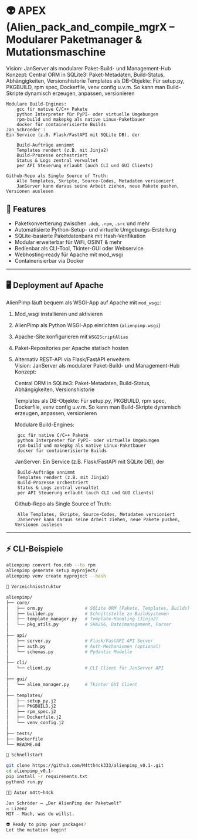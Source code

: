 # 👽 APEX (Alien_pack_and_compile_mgrX – Modularer Paketmanager & Mutationsmaschine
  Vision: JanServer als modularer Paket-Build- und Management-Hub
  Konzept:
    Central ORM in SQLite3:
    Paket-Metadaten, Build-Status, Abhängigkeiten, Versionshistorie
    Templates als DB-Objekte:
    Für setup.py, PKGBUILD, rpm spec, Dockerfile, venv config u.v.m.
    So kann man Build-Skripte dynamisch erzeugen, anpassen, versionieren
    
    Modulare Build-Engines:
        gcc für native C/C++ Pakete
        python Interpreter für PyPI- oder virtuelle Umgebungen
        rpm-build und makepkg als native Linux-Paketbauer
        docker für containerisierte Builds
    Jan_Schroeder :
    Ein Service (z.B. Flask/FastAPI mit SQLite DB), der

        Build-Aufträge annimmt
        Templates rendert (z.B. mit Jinja2)
        Build-Prozesse orchestriert
        Status & Logs zentral verwaltet
        per API Steuerung erlaubt (auch CLI und GUI Clients)

    Github-Repo als Single Source of Truth:
        Alle Templates, Skripte, Source-Codes, Metadaten versioniert
        JanServer kann daraus seine Arbeit ziehen, neue Pakete pushen, Versionen auslesen

## 🚀 Features

- Paketkonvertierung zwischen `.deb`, `.rpm`, `.src` und mehr  
- Automatisierte Python-Setup- und virtuelle Umgebungs-Erstellung  
- SQLite-basierte Paketdatenbank mit Hash-Verifikation  
- Modular erweiterbar für WiFi, OSINT & mehr  
- Bedienbar als CLI-Tool, Tkinter-GUI oder Webservice  
- Webhosting-ready für Apache mit mod_wsgi  
- Containerisierbar via Docker

---

## 🖥 Deployment auf Apache

AlienPimp läuft bequem als WSGI-App auf Apache mit `mod_wsgi`:

1. Mod_wsgi installieren und aktivieren  
2. AlienPimp als Python WSGI-App einrichten (`alienpimp.wsgi`)  
3. Apache-Site konfigurieren mit `WSGIScriptAlias`  
4. Paket-Repositories per Apache statisch hosten  
5. Alternativ REST-API via Flask/FastAPI erweitern  
Vision: JanServer als modularer Paket-Build- und Management-Hub
Konzept:

    Central ORM in SQLite3:
    Paket-Metadaten, Build-Status, Abhängigkeiten, Versionshistorie

    Templates als DB-Objekte:
    Für setup.py, PKGBUILD, rpm spec, Dockerfile, venv config u.v.m.
    So kann man Build-Skripte dynamisch erzeugen, anpassen, versionieren

    Modulare Build-Engines:

        gcc für native C/C++ Pakete
        python Interpreter für PyPI- oder virtuelle Umgebungen
        rpm-build und makepkg als native Linux-Paketbauer
        docker für containerisierte Builds

    JanServer:
    Ein Service (z.B. Flask/FastAPI mit SQLite DB), der

        Build-Aufträge annimmt
        Templates rendert (z.B. mit Jinja2)
        Build-Prozesse orchestriert
        Status & Logs zentral verwaltet
        per API Steuerung erlaubt (auch CLI und GUI Clients)

    Github-Repo als Single Source of Truth:

        Alle Templates, Skripte, Source-Codes, Metadaten versioniert
        JanServer kann daraus seine Arbeit ziehen, neue Pakete pushen, Versionen auslesen
---

## ⚡ CLI-Beispiele

```bash
alienpimp convert foo.deb --to rpm
alienpimp generate setup myproject/
alienpimp venv create myproject --hash

🧩 Verzeichnisstruktur

alienpimp/
├── core/
│   ├── orm.py                # SQLite ORM (Pakete, Templates, Builds)
│   ├── builder.py            # Schnittstelle zu Buildsystemen
│   ├── template_manager.py   # Template-Handling (Jinja2)
│   └── pkg_utils.py          # SHA256, Dateimanagement, Parser
│
├── api/
│   ├── server.py             # Flask/FastAPI API Server
│   ├── auth.py               # Auth-Mechanismen (optional)
│   └── schemas.py            # Pydantic Modelle
│
├── cli/
│   └── client.py             # CLI Client für JanServer API
│
├── gui/
│   └── alien_manager.py      # Tkinter GUI Client
│
├── templates/
│   ├── setup_py.j2
│   ├── PKGBUILD.j2
│   ├── rpm_spec.j2
│   ├── Dockerfile.j2
│   └── venv_config.j2
│
├── tests/
├── Dockerfile
└── README.md

🚀 Schnellstart

git clone https://github.com/M4tth4ck333/alienpimp_v0.1-.git
cd alienpimp_v0.1-
pip install -r requirements.txt
python3 run.py

🧑‍🚀 Autor m4tt~h4ck

Jan Schröder – „Der AlienPimp der Paketwelt“
⚖️ Lizenz
MIT – Mach, was du willst.

👽 Ready to pimp your packages?
Let the mutation begin!
